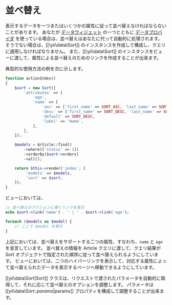 並べ替え
========

表示するデータを一つまたはいくつかの属性に従って並べ替えなければならないことがあります。
あなたが [データウィジェット](output-data-widgets.md) の一つとともに [データプロバイダ](output-data-providers.md) を使っている場合は、並べ替えはあなたに代って自動的に処理されます。
そうでない場合は、[[\yii\data\Sort]] のインスタンスを作成して構成し、クエリに適用しなければなりません。
また、[[\yii\data\Sort]] のインスタンスをビューに渡して、属性による並べ替えのためのリンクを作成することが出来ます。

典型的な使用方法の例を次に示します。

```php
function actionIndex()
{
    $sort = new Sort([
        'attributes' => [
            'age',
            'name' => [
                'asc' => ['first_name' => SORT_ASC, 'last_name' => SORT_ASC],
                'desc' => ['first_name' => SORT_DESC, 'last_name' => SORT_DESC],
                'default' => SORT_DESC,
                'label' => 'Name',
            ],
        ],
    ]);

    $models = Article::find()
        ->where(['status' => 1])
        ->orderBy($sort->orders)
        ->all();

    return $this->render('index', [
         'models' => $models,
         'sort' => $sort,
    ]);
}
```

ビューにおいては、

```php
// 並べ替えのアクションに導くリンクを表示
echo $sort->link('name') . ' | ' . $sort->link('age');

foreach ($models as $model) {
    // ここで $model を表示
}
```

上記においては、並べ替えをサポートする二つの属性、すなわち、`name` と `age` を宣言しています。
並べ替えの情報を Article クエリに渡して、クエリ結果が Sort オブジェクトで指定された順序に従って並べ替えられるようにしています。
ビューにおいては、二つのハイパーリンクを表示して、対応する属性によって並べ替えられたデータを表示するページへ移動できるようにしています。

[[yii\data\Sort|Sort]] クラスは、リクエストで渡されたパラメータを自動的に取得して、それに応じて並べ替えのオプションを調整します。
パラメータは [[yii\data\Sort::$params|$params]] プロパティを構成して調整することが出来ます。
